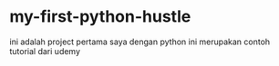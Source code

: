 # my-first-python-hustle
ini adalah project pertama saya dengan python
ini merupakan contoh tutorial dari udemy